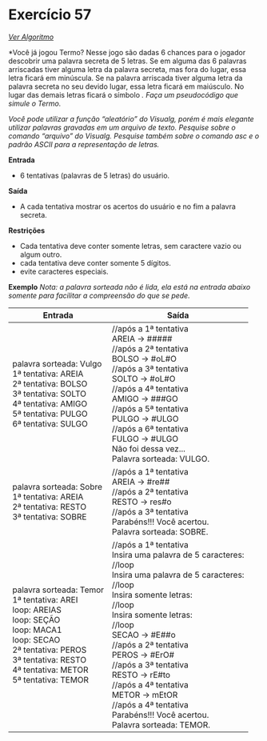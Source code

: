 # Exercício 57

[*Ver Algoritmo*](Algoritmo57.md)

*Você já jogou Termo? Nesse jogo são dadas 6 chances para o jogador descobrir uma palavra secreta de 5 letras. Se em alguma das 6 palavras arriscadas tiver alguma letra da palavra secreta, mas fora do lugar, essa letra ficará em minúscula. Se na palavra arriscada tiver alguma letra da palavra secreta no seu devido lugar, essa letra ficará em maiúsculo. No lugar das demais letras ficará o símbolo *. Faça um pseudocódigo que simule o Termo.*

*Você pode utilizar a função “aleatório” do Visualg, porém é mais elegante utilizar palavras gravadas em um arquivo de texto. Pesquise sobre o comando “arquivo” do Visualg. Pesquise também sobre o comando asc e o padrão ASCII para a representação de letras.*


**Entrada**

- 6 tentativas (palavras de 5 letras) do usuário.

**Saída**

- A cada tentativa mostrar os acertos do usuário e no fim a palavra secreta.

**Restrições**

- Cada tentativa deve conter somente letras, sem caractere vazio ou algum outro.
- cada tentativa deve conter somente 5 dígitos.
- evite caracteres especiais.
 
**Exemplo**
*Nota: a palavra sorteada não é lida, ela está na entrada abaixo somente para facilitar a compreensão do que se pede.*

| Entrada| Saída  |
|--------------------------|------------------------------------|
|palavra sorteada: Vulgo<br>1ª tentativa: AREIA<br>2ª tentativa: BOLSO<br>3ª tentativa: SOLTO<br>4ª tentativa: AMIGO<br>5ª tentativa: PULGO<br>6ª tentativa: SULGO|//após a 1ª tentativa<br>AREIA -> #####<br>//após a 2ª tentativa<br>BOLSO -> #oL#O<br>//após a 3ª tentativa<br>SOLTO -> #oL#O<br>//após a 4ª tentativa<br>AMIGO -> ###GO<br>//após a 5ª tentativa<br>PULGO -> #ULGO<br>//após a 6ª tentativa<br>FULGO -> #ULGO<br>Não foi dessa vez...<br>Palavra sorteada: VULGO.|
|palavra sorteada: Sobre<br>1ª tentativa: AREIA<br>2ª tentativa: RESTO<br>3ª tentativa: SOBRE|//após a 1ª tentativa<br>AREIA -> #re##<br>//após a 2ª tentativa<br>RESTO -> res#o<br>//após a 3ª tentativa<br>Parabéns!!! Você acertou.<br>Palavra sorteada: SOBRE.|
|palavra sorteada: Temor<br>1ª tentativa: AREI<br>loop: AREIAS<br>loop: SEÇÃO<br>loop: MACA1<br>loop: SECAO<br>2ª tentativa: PEROS<br>3ª tentativa: RESTO<br>4ª tentativa: METOR<br>5ª tentativa: TEMOR<br>|//após a 1ª tentativa<br>Insira uma palavra de 5 caracteres:<br>//loop<br>Insira uma palavra de 5 caracteres:<br>//loop<br>Insira somente letras:<br>//loop<br>Insira somente letras:<br>//loop<br>SECAO -> #E##o<br>//após a 2ª tentativa<br>PEROS -> #ErO#<br>//após a 3ª tentativa<br>RESTO -> rE#to<br>//após a 4ª tentativa<br>METOR -> mEtOR<br>//após a 4ª tentativa<br>Parabéns!!! Você acertou.<br>Palavra sorteada: TEMOR.<br>|